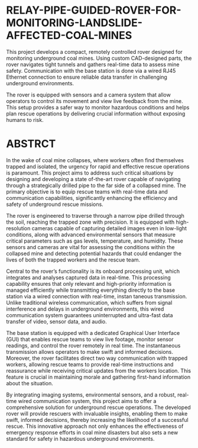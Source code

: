 # RELAY-PIPE-GUIDED-ROVER-FOR-MONITORING-LANDSLIDE-AFFECTED-COAL-MINES
This project develops a compact, remotely controlled rover designed for monitoring underground coal mines. Using custom CAD-designed parts, the rover navigates tight tunnels and gathers real-time data to assess mine safety. Communication with the base station is done via a wired RJ45 Ethernet connection to ensure reliable data transfer in challenging underground environments.

The rover is equipped with sensors and a camera system that allow operators to control its movement and view live feedback from the mine. This setup provides a safer way to monitor hazardous conditions and helps plan rescue operations by delivering crucial information without exposing humans to risk.
# ABSTRCT
In the wake of coal mine collapses, where workers often find themselves trapped and
 isolated, the urgency for rapid and effective rescue operations is paramount. This
 project aims to address such critical situations by designing and developing a state
of-the-art rover capable of navigating through a strategically drilled pipe to the far side
 of a collapsed mine. The primary objective is to equip rescue teams with real-time
 data and communication capabilities, significantly enhancing the efficiency and safety
 of underground rescue missions.
 
 The rover is engineered to traverse through a narrow pipe drilled through the soil,
 reaching the trapped zone with precision. It is equipped with high-resolution cameras
 capable of capturing detailed images even in low-light conditions, along with advanced
 environmental sensors that measure critical parameters such as gas levels, temperature,
 and humidity. These sensors and cameras are vital for assessing the conditions within
 the collapsed mine and detecting potential hazards that could endanger the lives of both
 the trapped workers and the rescue team.
 
 Central to the rover’s functionality is its onboard processing unit, which integrates
 and analyses captured data in real-time. This processing capability ensures that
 only relevant and high-priority information is managed efficiently while transmitting
 everything directly to the base station via a wired connection with real-time, instan
taneous transmission. Unlike traditional wireless communication, which suffers from
 signal interference and delays in underground environments, this wired communication
 system guarantees uninterrupted and ultra-fast data transfer of video, sensor data, and
 audio.
 
 The base station is equipped with a dedicated Graphical User Interface (GUI)
 that enables rescue teams to view live footage, monitor sensor readings, and control
the rover remotely in real time. The instantaneous transmission allows operators
 to make swift and informed decisions. Moreover, the rover facilitates direct two
way communication with trapped workers, allowing rescue teams to provide real-time
 instructions and reassurance while receiving critical updates from the workers location.
 This feature is crucial in maintaining morale and gathering first-hand information about
 the situation.
 
 By integrating imaging systems, environmental sensors, and a robust, real-time
 wired communication system, this project aims to offer a comprehensive solution
 for underground rescue operations. The developed rover will provide rescuers
 with invaluable insights, enabling them to make swift, informed decisions, thereby
 increasing the likelihood of a successful rescue. This innovative approach not only
 enhances the effectiveness of emergency response efforts in coal mine disasters but
 also sets a new standard for safety in hazardous underground environments.
